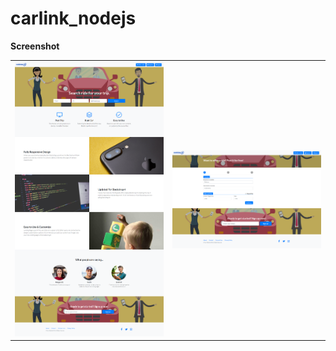 # carlink_nodejs

**Screenshot**
<table>
  <tr>
    <td><img src="./public/img/landing_page.png" width="300" /></td>
    <td><img src="./public/img/add_ride.png" width="300" /></td
  </tr>
 </table>
